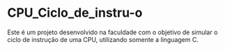 # CPU_Ciclo_de_instru-o
Este é um projeto desenvolvido na faculdade com o objetivo de simular o ciclo de instrução de uma CPU, utilizando somente a linguagem C.
